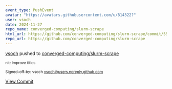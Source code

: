 ```yaml
---
event_type: PushEvent
avatar: "https://avatars.githubusercontent.com/u/814322?"
user: vsoch
date: 2024-11-27
repo_name: converged-computing/slurm-scrape
html_url: https://github.com/converged-computing/slurm-scrape/commit/55dbb951df2544bf00aba2a43a0040b28230e64b
repo_url: https://github.com/converged-computing/slurm-scrape
---
```


<a href='https://github.com/vsoch' target='_blank'>vsoch</a> pushed to <a href='https://github.com/converged-computing/slurm-scrape' target='_blank'>converged-computing/slurm-scrape</a>

<small>nit: improve titles

Signed-off-by: vsoch <vsoch@users.noreply.github.com></small>

<a href='https://github.com/converged-computing/slurm-scrape/commit/55dbb951df2544bf00aba2a43a0040b28230e64b' target='_blank'>View Commit</a>